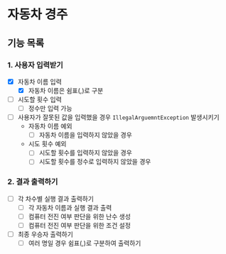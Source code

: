 # 자동차 경주

## 기능 목록

### 1. 사용자 입력받기

- [x] 자동차 이름 입력
    - [x] 자동차 이름은 쉼표(,)로 구분
- [ ] 시도할 횟수 입력
    - [ ] 정수만 입력 가능
- [ ] 사용자가 잘못된 값을 입력했을 경우 `IllegalArguemntException` 발생시키기
    - 자동차 이름 예외
        - [ ] 자동차 이름을 입력하지 않았을 경우
    - 시도 횟수 예외
        - [ ] 시도할 횟수를 입력하지 않았을 경우
        - [ ] 시도할 횟수를 정수로 입력하지 않았을 경우

### 2. 결과 출력하기

- [ ] 각 차수별 실행 결과 출력하기
    - [ ] 각 자동차 이름과 실행 결과 출력
    - [ ] 컴퓨터 전진 여부 판단을 위한 난수 생성
    - [ ] 컴퓨터 전진 여부 판단을 위한 조건 설정
- [ ] 최종 우승자 출력하기
    - [ ] 여러 명일 경우 쉼표(,)로 구분하여 출력하기